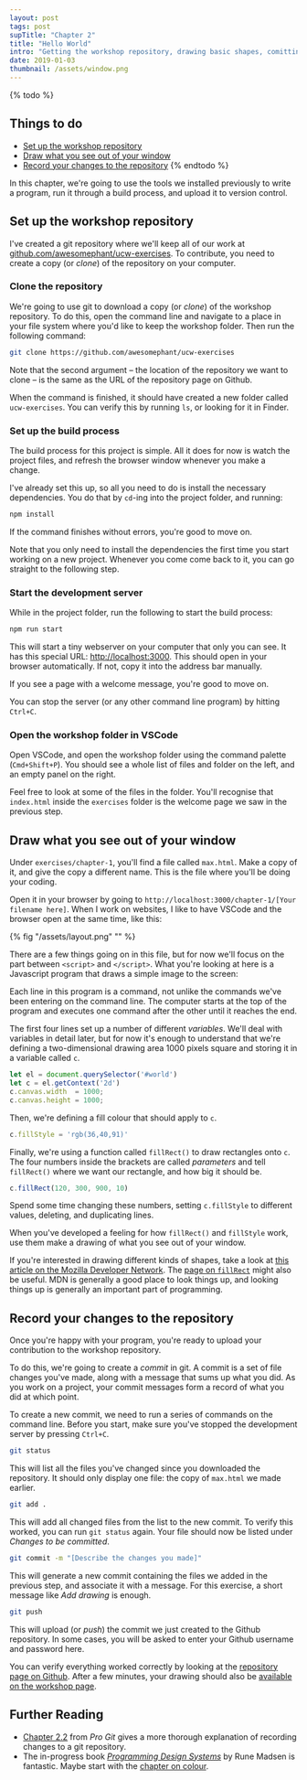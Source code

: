 ```yaml
---
layout: post
tags: post
supTitle: "Chapter 2"
title: "Hello World"
intro: "Getting the workshop repository, drawing basic shapes, comitting your changes."
date: 2019-01-03
thumbnail: /assets/window.png
---
```


{% todo %}

## Things to do
- [Set up the workshop repository](#set-up-the-work­shop-repos­i­tory)
- [Draw what you see out of your win­dow](#draw-what-you-see-out-of-your-win­dow)
- [Record your changes to the repos­i­tory](#record-your-changes-to-the-repos­i­tory)
{% endtodo %}

In this chapter, we're going to use the tools we installed previously to write a program, run it through a build process, and upload it to version control.

## Set up the workshop repository

I've created a git repository where we'll keep all of our work at [github.com/awesomephant/ucw-exercises](https://github.com/awesomephant/ucw-exercises). To contribute, you need to create a copy (or *clone*) of the repository on your computer.

### Clone the repository

We're going to use git to download a copy (or *clone*) of the workshop repository. To do this, open the command line and navigate to a place in your file system where you'd like to keep the workshop folder. Then run the following command:

```bash
git clone https://github.com/awesomephant/ucw-exercises
``` 
Note that the second argument – the location of the repository we want to clone – is the same as the URL of the repository page on Github.

When the command is finished, it should have created a new folder called ```ucw-exercises```. You can verify this by running ```ls```, or looking for it in Finder.

### Set up the build process

The build process for this project is simple. All it does for now is watch the project files, and refresh the browser window whenever you make a change.

I've already set this up, so all you need to do is install the necessary dependencies. You do that by ```cd```-ing into the project folder, and running: 

```bash
npm install
```

If the command finishes without errors, you're good to move on.

Note that you only need to install the dependencies the first time you start working on a new project. Whenever you come come back to it, you can go straight to the following step.

### Start the development server
While in the project folder, run the following to start the build process:
```bash
npm run start
```

This will start a tiny webserver on your computer that only you can see. It has this special URL: [http://localhost:3000](http://localhost:3000). This should open in your browser automatically. If not, copy it into the address bar manually.

If you see a page with a welcome message, you're good to move on.

You can stop the server (or any other command line program) by hitting ```Ctrl+C```.

### Open the workshop folder in VSCode
Open VSCode, and open the workshop folder using the command palette (```Cmd+Shift+P```). You should see a whole list of files and folder on the left, and an empty panel on the right.

Feel free to look at some of the files in the folder. You'll recognise that ```index.html``` inside the ```exercises``` folder is the welcome page we saw in the previous step.

## Draw what you see out of your window
Under ```exercises/chapter-1```, you'll find a file called ```max.html```. Make a copy of it, and give the copy a different name. This is the file where you'll be doing your coding.

Open it in your browser by going to ```http://localhost:3000/chapter-1/[Your filename here]```. When I work on websites, I like to have VSCode and the browser open at the same time, like this:

{% fig "/assets/layout.png" "" %}

There are a few things going on in this file, but for now we'll focus on the part between ```<script>``` and ```</script>```. What you're looking at here is a Javascript program that draws a simple image to the screen:

Each line in this program is a command, not unlike the commands we've been entering on the command line. The computer starts at the top of the program and executes one command after the other until it reaches the end. 

The first four lines set up a number of different *variables*. We'll deal with variables in detail later, but for now it's enough to understand that we're defining a two-dimensional drawing area 1000 pixels square and storing it in a variable called ```c```.

```js
let el = document.querySelector('#world')
let c = el.getContext('2d')
c.canvas.width  = 1000;
c.canvas.height = 1000;
```

Then, we're defining a fill colour that should apply to ```c```.

```js
c.fillStyle = 'rgb(36,40,91)'
```

Finally, we're using a function called ```fillRect()``` to draw rectangles onto ```c```. The four numbers inside the brackets are called *parameters* and tell ```fillRect()``` where we want our rectangle, and how big it should be.

```js
c.fillRect(120, 300, 900, 10)
```

Spend some time changing these numbers, setting ```c.fillStyle``` to different values, deleting, and duplicating lines.

When you've developed a feeling for how ```fillRect()``` and ```fillStyle``` work, use them make a drawing of what you see out of your window.

If you're interested in drawing different kinds of shapes, take a look at [this article on the Mozilla Developer Network](https://developer.mozilla.org/en-US/docs/Web/API/Canvas_API/Tutorial/Drawing_shapes). The [page on ```fillRect```](https://developer.mozilla.org/en-US/docs/Web/API/CanvasRenderingContext2D/fillRect) might also be useful. MDN is generally a good place to look things up, and looking things up is generally an important part of programming.

## Record your changes to the repository

Once you're happy with your program, you're ready to upload your contribution to the workshop repository.

To do this, we're going to create a *commit* in git. A commit is a set of file changes you've made, along with a message that sums up what you did. As you work on a project, your commit messages form a record of what you did at which point.

To create a new commit, we need to run a series of commands on the command line. Before you start, make sure you've stopped the development server by pressing ```Ctrl+C```.

```bash
git status
```
This will list all the files you've changed since you downloaded the repository. It should only display one file: the copy of ```max.html``` we made earlier. 

```bash
git add .
```

This will add all changed files from the list to the new commit. To verify this worked, you can run ```git status``` again. Your file should now be listed under *Changes to be committed*.


```bash
git commit -m "[Describe the changes you made]"
```

This will generate a new commit containing the files we added in the previous step, and associate it with a message. For this exercise, a short message like *Add drawing* is enough.

```bash
git push
```

This will upload (or *push*) the commit we just created to the Github repository. In some cases, you will be asked to enter your Github username and password here.

You can verify everything worked correctly by looking at the [repository page on Github](https://github.com/awesomephant/ucw-exercises). After a few minutes, your drawing should also be [available on the workshop page](https://www.maxkohler.com/ucw-exercises/exercises/).


## Further Reading

- [Chapter 2.2](https://git-scm.com/book/en/v2/Git-Basics-Recording-Changes-to-the-Repository) from *Pro Git* gives a more thorough explanation of recording changes to a git repository.
- The in-progress book [*Programming Design Systems*](https://www.programmingdesignsystems.com/) by Rune Madsen is fantastic. Maybe start with the [chapter on colour](https://www.programmingdesignsystems.com/color/color-models-and-color-spaces/index.html#color-models-and-color-spaces-JDQ1fRD).
